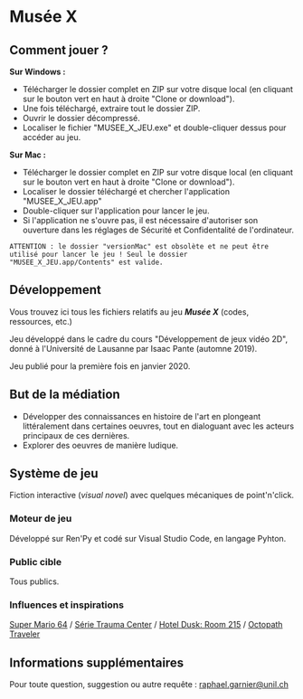 # Musée X

## Comment jouer ?
**Sur Windows :**
- Télécharger le dossier complet en ZIP sur votre disque local (en cliquant sur le bouton vert en haut à droite "Clone or download").
- Une fois téléchargé, extraire tout le dossier ZIP.
- Ouvrir le dossier décompressé.
- Localiser le fichier "MUSEE_X_JEU.exe" et double-cliquer dessus pour accéder au jeu.

**Sur Mac :**
- Télécharger le dossier complet en ZIP sur votre disque local (en cliquant sur le bouton vert en haut à droite "Clone or download").
- Localiser le dossier téléchargé et chercher l'application "MUSEE_X_JEU.app"
- Double-cliquer sur l'application pour lancer le jeu.
- Si l'application ne s'ouvre pas, il est nécessaire d'autoriser son ouverture dans les réglages de Sécurité et Confidentalité de l'ordinateur.

`ATTENTION : le dossier "versionMac" est obsolète et ne peut être utilisé pour lancer le jeu ! Seul le dossier "MUSEE_X_JEU.app/Contents" est valide.`

## Développement
Vous trouvez ici tous les fichiers relatifs au jeu ***Musée X*** (codes, ressources, etc.)

Jeu développé dans le cadre du cours "Développement de jeux vidéo 2D", donné à l'Université de Lausanne par Isaac Pante
(automne 2019).

Jeu publié pour la première fois en janvier 2020.

## But de la médiation
- Développer des connaissances en histoire de l'art en plongeant littéralement dans certaines oeuvres, tout en dialoguant avec les acteurs principaux de ces dernières.
- Explorer des oeuvres de manière ludique.

## Système de jeu
Fiction interactive (*visual novel*) avec quelques mécaniques de point'n'click.
### Moteur de jeu
Développé sur Ren'Py et codé sur Visual Studio Code, en langage Pyhton.
### Public cible
Tous publics.
### Influences et inspirations
[Super Mario 64](https://fr.wikipedia.org/wiki/Super_Mario_64) / [Série Trauma Center](https://en.wikipedia.org/wiki/Trauma_Center_(video_game_series)) / [Hotel Dusk: Room 215](https://www.nintendo.ch/fr/Jeux/Nintendo-DS/Hotel-Dusk-Room-215-271089.html#Galerie_m_dia) / [Octopath Traveler](https://www.nintendo.ch/fr/Jeux/Nintendo-Switch/OCTOPATH-TRAVELER-1275922.html#)

## Informations supplémentaires
Pour toute question, suggestion ou autre requête : raphael.garnier@unil.ch
